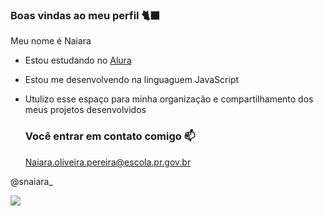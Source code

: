 ### Boas vindas ao meu perfil 🐈‍⬛

Meu nome é Naiara

- Estou estudando no [Alura](https://www.alura.com.br)
- Estou me desenvolvendo na linguaguem JavaScript
- Utulizo esse espaço para minha organização e compartilhamento dos meus projetos desenvolvidos

  ### Você entrar em contato comigo 📫

  Naiara.oliveira.pereira@escola.pr.gov.br

@snaiara_


 ![](https://media.tenor.com/eRGU5l2v-_wAAAAj/cat-meme.gif)
